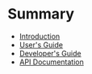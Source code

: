 # Summary

* [Introduction](README.md)
* [User's Guide](users-guide.md)
* [Developer's Guide](developers-guide.md)
* [API Documentation](api.md)
